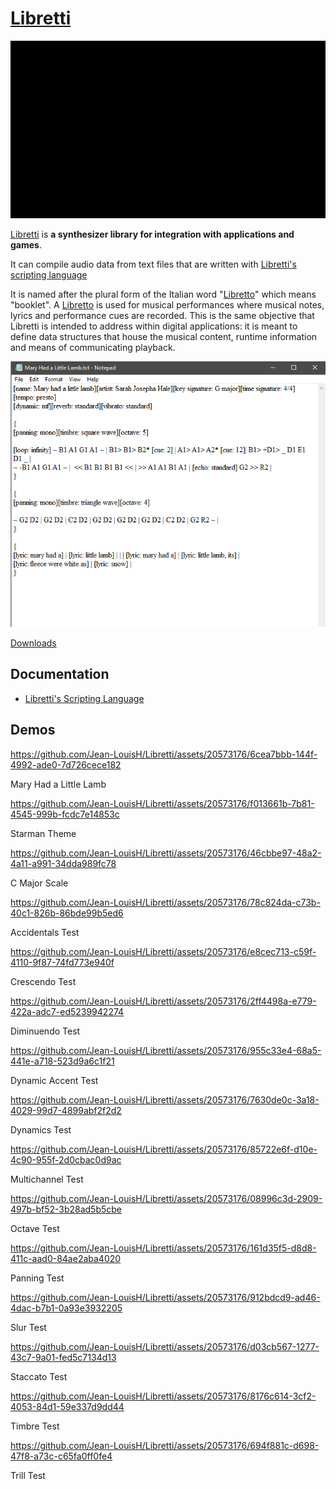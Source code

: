 # [Libretti](https://github.com/Jean-LouisH/Libretti)

![ScreenShot](Screenshot.gif)

[Libretti](https://github.com/Jean-LouisH/Libretti) is **a synthesizer library for integration with applications and games**.

It can compile audio data from text files that are written with [Libretti's scripting language](https://github.com/Jean-LouisH/Libretti/blob/master/docs/Scripting%20Language%20Specification.txt)

It is named after the plural form of the Italian word "[Libretto](https://en.wikipedia.org/wiki/Libretto)" which means "booklet". A [Libretto](https://en.wikipedia.org/wiki/Libretto) is used for musical performances where musical notes, lyrics and performance cues are recorded. This is the same objective that Libretti is intended to address within digital applications: it is meant to define data structures that house the musical content, runtime information and means of communicating playback.

![MaryHadALittleLamb](docs/MaryHadALittleLamb.png)

[Downloads](https://github.com/Jean-LouisH/Libretti/releases)

## Documentation

* [Libretti's Scripting Language](https://github.com/Jean-LouisH/Libretti/blob/master/docs/Scripting%20Language%20Specification.txt)

## Demos


https://github.com/Jean-LouisH/Libretti/assets/20573176/6cea7bbb-144f-4992-ade0-7d726cece182

Mary Had a Little Lamb

https://github.com/Jean-LouisH/Libretti/assets/20573176/f013661b-7b81-4545-999b-fcdc7e14853c

Starman Theme

https://github.com/Jean-LouisH/Libretti/assets/20573176/46cbbe97-48a2-4a11-a991-34dda989fc78

C Major Scale

https://github.com/Jean-LouisH/Libretti/assets/20573176/78c824da-c73b-40c1-826b-86bde99b5ed6

Accidentals Test

https://github.com/Jean-LouisH/Libretti/assets/20573176/e8cec713-c59f-4110-9f87-74fd773e940f

Crescendo Test

https://github.com/Jean-LouisH/Libretti/assets/20573176/2ff4498a-e779-422a-adc7-ed5239942274

Diminuendo Test

https://github.com/Jean-LouisH/Libretti/assets/20573176/955c33e4-68a5-441e-a718-523d9a6c1f21

Dynamic Accent Test

https://github.com/Jean-LouisH/Libretti/assets/20573176/7630de0c-3a18-4029-99d7-4899abf2f2d2

Dynamics Test

https://github.com/Jean-LouisH/Libretti/assets/20573176/85722e6f-d10e-4c90-955f-2d0cbac0d9ac

Multichannel Test

https://github.com/Jean-LouisH/Libretti/assets/20573176/08996c3d-2909-497b-bf52-3b28ad5b5cbe

Octave Test

https://github.com/Jean-LouisH/Libretti/assets/20573176/161d35f5-d8d8-411c-aad0-84ae2aba4020

Panning Test

https://github.com/Jean-LouisH/Libretti/assets/20573176/912bdcd9-ad46-4dac-b7b1-0a93e3932205

Slur Test

https://github.com/Jean-LouisH/Libretti/assets/20573176/d03cb567-1277-43c7-9a01-fed5c7134d13

Staccato Test

https://github.com/Jean-LouisH/Libretti/assets/20573176/8176c614-3cf2-4053-84d1-59e337d9dd44

Timbre Test

https://github.com/Jean-LouisH/Libretti/assets/20573176/694f881c-d698-47f8-a73c-c65fa0ff0fe4

Trill Test
